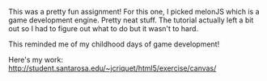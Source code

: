 This was a pretty fun assignment!  For this one, I picked melonJS which is a game development engine.  Pretty neat stuff.  The tutorial actually left a bit out so I had to figure out what to do but it wasn't to hard.

This reminded me of my childhood days of game development!

Here's my work: http://student.santarosa.edu/~jcriquet/html5/exercise/canvas/
